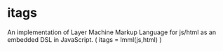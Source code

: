 # itags
An implementation of Layer Machine Markup Language for js/html as an embedded DSL in JavaScript. ( itags =  lmml(js,html) )
